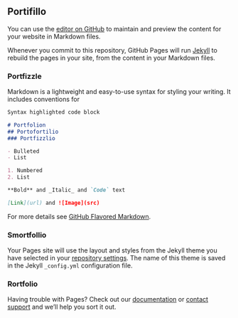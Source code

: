 ## Portifillo

You can use the [editor on GitHub](https://github.com/CaidenMartin/Portifolio/edit/master/index.md) to maintain and preview the content for your website in Markdown files.

Whenever you commit to this repository, GitHub Pages will run [Jekyll](https://jekyllrb.com/) to rebuild the pages in your site, from the content in your Markdown files.

### Portfizzle

Markdown is a lightweight and easy-to-use syntax for styling your writing. It includes conventions for

```markdown
Syntax highlighted code block

# Portfolion
## Portofortilio
### Portfizzlio

- Bulleted
- List

1. Numbered
2. List

**Bold** and _Italic_ and `Code` text

[Link](url) and ![Image](src)
```

For more details see [GitHub Flavored Markdown](https://guides.github.com/features/mastering-markdown/).

### Smortfollio

Your Pages site will use the layout and styles from the Jekyll theme you have selected in your [repository settings](https://github.com/CaidenMartin/Portifolio/settings). The name of this theme is saved in the Jekyll `_config.yml` configuration file.

### Rortfolio

Having trouble with Pages? Check out our [documentation](https://help.github.com/categories/github-pages-basics/) or [contact support](https://github.com/contact) and we’ll help you sort it out.
